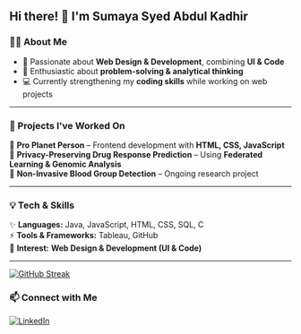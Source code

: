 
## Hi there! 👋 I'm Sumaya Syed Abdul Kadhir  

### 👩‍💻 About Me  
- 🎨 Passionate about **Web Design & Development**, combining **UI & Code**  
- 🧩 Enthusiastic about **problem-solving & analytical thinking**  
- 💻 Currently strengthening my **coding skills** while working on web projects  

---

### 🚀 Projects I've Worked On  
🔹 **Pro Planet Person** – Frontend development with **HTML, CSS, JavaScript**  
🔹 **Privacy-Preserving Drug Response Prediction** – Using **Federated Learning & Genomic Analysis**  
🔹 **Non-Invasive Blood Group Detection** – Ongoing research project  

---

### 💡 Tech & Skills  
✨ **Languages:** Java, JavaScript, HTML, CSS, SQL, C  
⚡ **Tools & Frameworks:** Tableau, GitHub  
🎨 **Interest:** **Web Design & Development (UI & Code)**

---

[![GitHub Streak](https://streak-stats.demolab.com/?user=SumayaSyedAbdulKadhir)](https://git.io/streak-stats)

### 📫 Connect with Me  
[![LinkedIn](https://www.linkedin.com/in/sumayasyedabdulkadhir/)](your-linkedin-url)  
  
